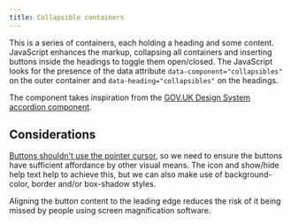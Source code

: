 ```yaml
---
title: Collapsible containers
---
```

This is a series of containers, each holding a heading and some content. JavaScript enhances the markup, collapsing all containers and inserting buttons inside the headings to toggle them open/closed. The JavaScript looks for the presence of the data attribute `data-component="collapsibles"` on the outer container and `data-heading="collapsibles"` on the headings.

The component takes inspiration from the [GOV.UK Design System accordion component](https://design-system.service.gov.uk/components/accordion/).

Considerations
--------------

[Buttons shouldn't use the pointer cursor](https://adamsilver.io/articles/buttons-shouldnt-have-a-hand-cursor/), so we need to ensure the buttons have sufficient affordance by other visual means. The icon and show/hide help text help to achieve this, but we can also make use of background-color, border and/or box-shadow styles.

Aligning the button content to the leading edge reduces the risk of it being missed by people using screen magnification software.